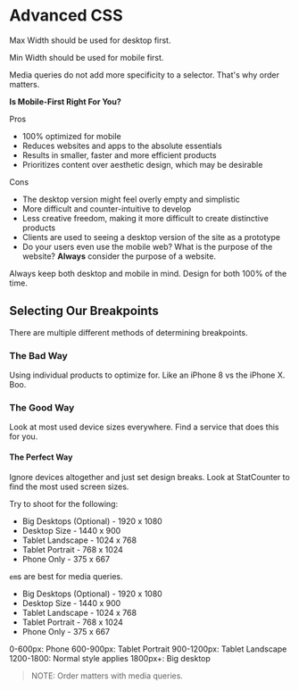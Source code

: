 # Advanced CSS

Max Width should be used for desktop first.

Min Width should be used for mobile first.

Media queries do not add more specificity to a selector. That's why order matters.

**Is Mobile-First Right For You?**

Pros

* 100% optimized for mobile
* Reduces websites and apps to the absolute essentials
* Results in smaller, faster and more efficient products
* Prioritizes content over aesthetic design, which may be desirable

Cons

* The desktop version might feel overly empty and simplistic
* More difficult and counter-intuitive to develop
* Less creative freedom, making it more difficult to create distinctive products
* Clients are used to seeing a desktop version of the site as a prototype
* Do your users even use the mobile web? What is the purpose of the website? **Always** consider the purpose of a website.

Always keep both desktop and mobile in mind. Design for both 100% of the time.

## Selecting Our Breakpoints

There are multiple different methods of determining breakpoints.

### The Bad Way

Using individual products to optimize for. Like an iPhone 8 vs the iPhone X. Boo.

### The Good Way

Look at most used device sizes everywhere. Find a service that does this for you.

#### The Perfect Way

Ignore devices altogether and just set design breaks. Look at StatCounter to find the most used screen sizes.

Try to shoot for the following:

* Big Desktops (Optional) - 1920 x 1080
* Desktop Size - 1440 x 900
* Tablet Landscape - 1024 x 768
* Tablet Portrait - 768 x 1024
* Phone Only - 375 x 667

`em`s are best for media queries.

* Big Desktops (Optional) - 1920 x 1080
* Desktop Size - 1440 x 900
* Tablet Landscape - 1024 x 768
* Tablet Portrait - 768 x 1024
* Phone Only - 375 x 667

0-600px:    Phone
600-900px:  Tablet Portrait
900-1200px: Tablet Landscape
1200-1800:  Normal style applies
1800px+:    Big desktop

> NOTE: Order matters with media queries.

